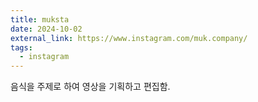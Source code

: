 ```yaml
---
title: muksta
date: 2024-10-02
external_link: https://www.instagram.com/muk.company/
tags:
  - instagram
---
```


음식을 주제로 하여 영상을 기획하고 편집함.

<!--more-->
